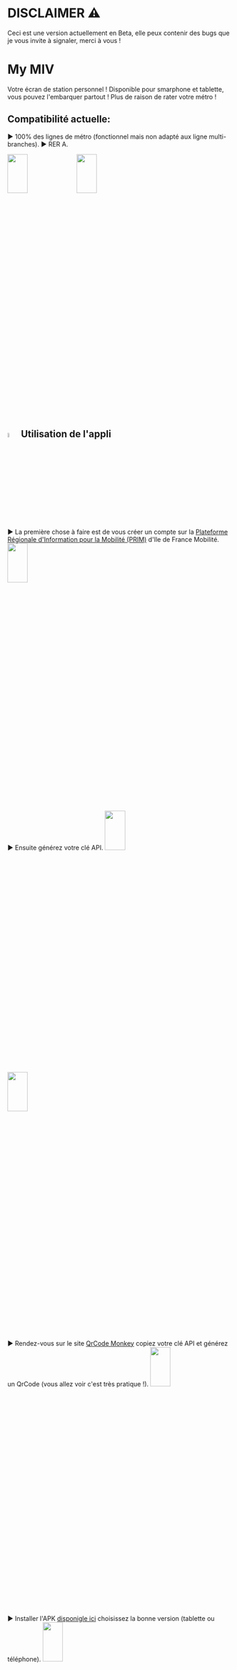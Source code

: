# DISCLAIMER ⚠️ 
Ceci est une version actuellement en Beta, elle peux contenir des bugs que je vous invite à signaler, merci à vous !

# My MIV
Votre écran de station personnel ! Disponible pour smarphone et tablette, vous pouvez l'embarquer partout ! Plus de raison de rater votre métro !

## Compatibilité actuelle:
▶️ 100% des lignes de métro (fonctionnel mais non adapté aux ligne multi-branches).
▶️ RER A.

<img src="https://srv.fbr.ninja/index.php/s/59d8HRRpZ4zLcMe/preview"  width="30%" height="15%"> <img src="https://srv.fbr.ninja/index.php/s/zcdn7r4cgrpo3cX/preview"  width="30%" height="15%">



## <img src="https://srv.fbr.ninja/index.php/s/rXEXdGnkEeQiBBR/preview"  width="5%" height="5%"> Utilisation de l'appli

▶️ La première chose à faire est de vous créer un compte sur la [Plateforme Régionale d'Information pour la Mobilité (PRIM)](https://prim.iledefrance-mobilites.fr/) d'Ile de France Mobilité.
<img src="https://srv.fbr.ninja/index.php/s/dDsqQo2TkRygNjS/preview"  width="30%" height="15%">


▶️ Ensuite générez votre clé API.
<img src="https://srv.fbr.ninja/index.php/s/59d8HRRpZ4zLcMe/preview"  width="30%" height="15%"> <img src="https://srv.fbr.ninja/index.php/s/59d8HRRpZ4zLcMe/preview"  width="30%" height="15%">


▶ Rendez-vous sur le site [QrCode Monkey](https://go.fbr.ninja/progattiny) copiez votre clé API et générez un QrCode (vous allez voir c'est très pratique !).
<img src="https://srv.fbr.ninja/index.php/s/59d8HRRpZ4zLcMe/preview"  width="30%" height="15%">


▶ Installer l'APK [disponigle ici](https://go.fbr.ninja/progattiny) choisissez la bonne version (tablette ou téléphone).
<img src="https://srv.fbr.ninja/index.php/s/59d8HRRpZ4zLcMe/preview"  width="30%" height="15%">


▶ Si votre apareil vous le demande [autorisez les sources inconnues](https://go.fbr.ninja/progattiny).


▶ Une fois dans l'application, entrez votre clé API ou scannez le QrCode précédement créer !
<img src="https://srv.fbr.ninja/index.php/s/59d8HRRpZ4zLcMe/preview"  width="30%" height="15%">


▶ Le stopPoint correspond à l'identifiant du quai que vous souhaitez programmer, pour le trouver, [rendez vous ici](https://go.fbr.ninja/progattiny).
<img src="https://srv.fbr.ninja/index.php/s/59d8HRRpZ4zLcMe/preview"  width="30%" height="15%">


▶ Cherchez votre station, filtrez votre mode de transport pour plus de facilité.
<img src="https://srv.fbr.ninja/index.php/s/59d8HRRpZ4zLcMe/preview"  width="30%" height="15%">


▶ Une ligne passant dans une station à minimum 2 stopPoint (arID) le quai allez et le quai retour, il vous suffit de tester l'un des deux (menu automatique en developpement de mon coté).
<img src="https://srv.fbr.ninja/index.php/s/59d8HRRpZ4zLcMe/preview"  width="30%" height="15%">

Et voilà ! Plus aucun train ou métro ne vous échapera !
